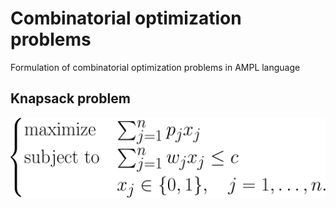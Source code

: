 # Combinatorial optimization problems


Formulation of combinatorial optimization problems in AMPL language


## Knapsack problem

![Knapsack problem](./01-knapsack-problem/problem.png)
